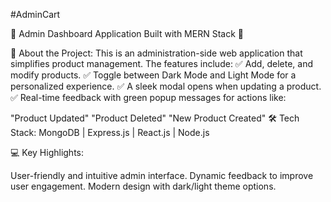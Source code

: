 #AdminCart

🚀 Admin Dashboard Application Built with MERN Stack 🚀

🎯 About the Project:
This is an administration-side web application that simplifies product management. The features include:
✅ Add, delete, and modify products.
✅ Toggle between Dark Mode and Light Mode for a personalized experience.
✅ A sleek modal opens when updating a product.
✅ Real-time feedback with green popup messages for actions like:

"Product Updated"
"Product Deleted"
"New Product Created"
🛠️ Tech Stack:
MongoDB | Express.js | React.js | Node.js

💻 Key Highlights:

User-friendly and intuitive admin interface.
Dynamic feedback to improve user engagement.
Modern design with dark/light theme options.

